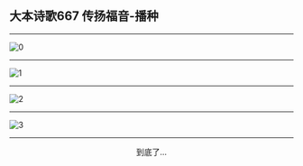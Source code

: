 
## 大本诗歌667 传扬福音-播种
        
<div id="aplayer0"></div>

---

<img alt="0" data-original="/data/d0665/0.png">

---

<img alt="1" data-original="/data/d0665/1.png">

---

<img alt="2" data-original="/data/d0665/2.png">

---

<img alt="3" data-original="/data/d0665/3.png">

---

<p style="text-align: center">到底了...</p>

<script src="/js/dist-view.js"></script>

<script>
MAIN.id = 'd0665';
        
const ap0 = new APlayer({
    container: document.getElementById('aplayer0'),
    volume: 1,
    loop: 'none',
    preload: 'none',
    audio: [{
        name: '大本诗歌667.mp3',
        artist: '大本诗歌',
        url: 'https://res.wx.qq.com/voice/getvoice?mediaid=MzI0NTk3MDM5M18yMjQ3NDk2MDg0',
        cover: '/favicon'
    }]
});
</script>
